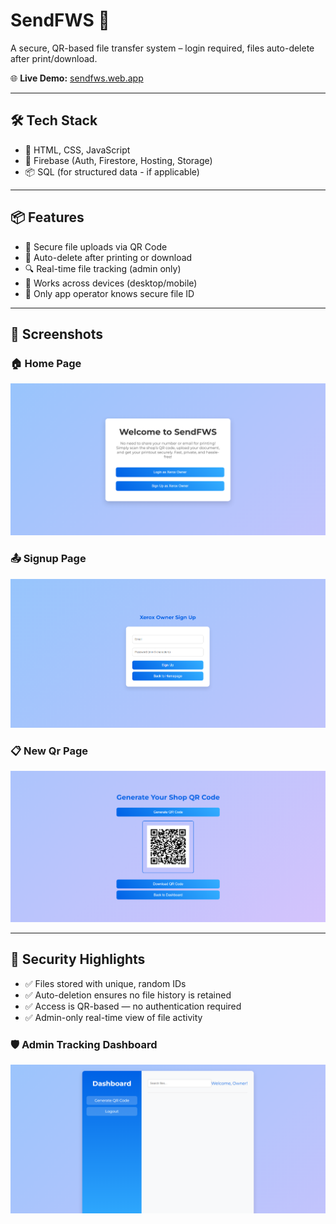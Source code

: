# SendFWS 🚀

A secure, QR-based file transfer system –  login required, files auto-delete after print/download.

🌐 **Live Demo:** [sendfws.web.app](https://sendfws.web.app)

---

## 🛠️ Tech Stack

- 🔧 HTML, CSS, JavaScript
- 🔐 Firebase (Auth, Firestore, Hosting, Storage)
- 📦 SQL (for structured data - if applicable)

---

## 📦 Features

- 🔐 Secure file uploads via QR Code
- 🧾 Auto-delete after printing or download
- 🔍 Real-time file tracking (admin only)
- 📱 Works across devices (desktop/mobile)
- 🧠 Only app operator knows secure file ID

---

## 📸 Screenshots

### 🏠 Home Page
![Homepage](assets/sendfws-homepage.png)

### 📤 Signup Page
![Upload Screen](assets/sendfws-signup.png)

### 📋 New Qr Page
![Confirmation](assets/sendfws-newqr.png)

---

## 🔐 Security Highlights

- ✅ Files stored with unique, random IDs
- ✅ Auto-deletion ensures no file history is retained
- ✅ Access is QR-based — no authentication required
- ✅ Admin-only real-time view of file activity

### 🛡️ Admin Tracking Dashboard
![Admin Panel](assets/sendfws-admin.png)
